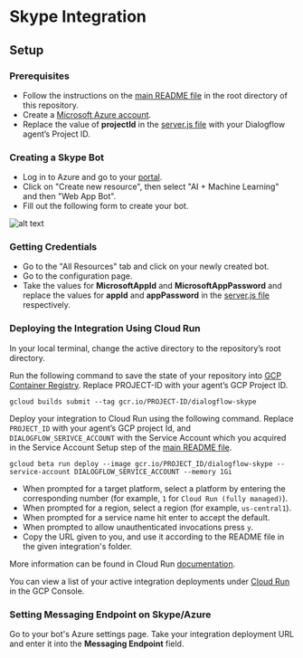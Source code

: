 # Skype Integration

## Setup

### Prerequisites

- Follow the instructions on the [main README file](https://github.com/GoogleCloudPlatform/dialogflow-integrations#readme) in the root directory of this repository.
- Create a [Microsoft Azure account](https://azure.microsoft.com/en-us/free/).
- Replace the value of __projectId__ in the [server.js file](https://github.com/GoogleCloudPlatform/dialogflow-integrations/blob/03676af04840c21c12e2590393d5542602591bee/skype/server.js#L33) with your Dialogflow agent’s Project ID.

### Creating a Skype Bot

- Log in to Azure and go to your [portal](https://portal.azure.com/#home). 
- Click on "Create new resource", then select "AI + Machine Learning" and then "Web App Bot". 
- Fill out the following form to create your bot.

![alt text](images/skype-creating-the-bot.png)

### Getting Credentials

- Go to the "All Resources" tab and click on your newly created bot.
- Go to the configuration page.
- Take the values for __MicrosoftAppId__ and __MicrosoftAppPassword__ and replace the values for __appId__ and __appPassword__ in the [server.js file](https://github.com/GoogleCloudPlatform/dialogflow-integrations/blob/03676af04840c21c12e2590393d5542602591bee/skype/server.js#L34-L35) respectively.

### Deploying the Integration Using Cloud Run

In your local terminal, change the active directory to the repository’s root directory.

Run the following command to save the state of your repository into [GCP Container Registry](https://console.cloud.google.com/gcr/). Replace PROJECT-ID with your agent’s GCP Project ID.

```shell
gcloud builds submit --tag gcr.io/PROJECT-ID/dialogflow-skype
```

Deploy your integration to Cloud Run using the following command. Replace `PROJECT_ID` with your agent’s GCP project Id, and `DIALOGFLOW_SERIVCE_ACCOUNT` with the Service Account which you acquired in the Service Account Setup step of the [main README file](../readme.md).

```shell
gcloud beta run deploy --image gcr.io/PROJECT_ID/dialogflow-skype --service-account DIALOGFLOW_SERVICE_ACCOUNT --memory 1Gi
```

- When prompted for a target platform, select a platform by entering the corresponding number (for example, ``1`` for ``Cloud Run (fully managed)``).
 - When prompted for a region, select a region (for example, ``us-central1``).
 - When prompted for a service name hit enter to accept the default.
 - When prompted to allow unauthenticated invocations press ``y``.
 - Copy the URL given to you, and use it according to the README file in the
 given integration's folder.

More information can be found in Cloud Run
[documentation](https://cloud.google.com/run/docs/deploying).

You can view a list of your active integration deployments under [Cloud Run](https://console.cloud.google.com/run) in the GCP Console.

### Setting Messaging Endpoint on Skype/Azure

Go to your bot's Azure settings page. Take your integration deployment URL and enter it into the __Messaging Endpoint__ field.
